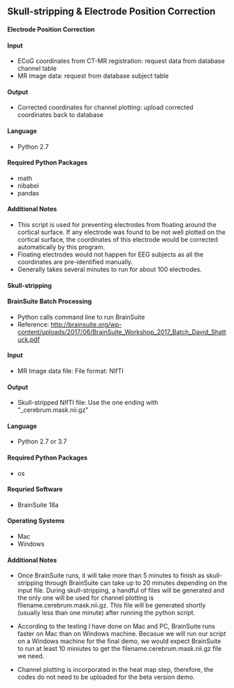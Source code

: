 ## Skull-stripping & Electrode Position Correction

#### Electrode Position Correction

#### Input
- ECoG coordinates from CT-MR registration: request data from database channel table
- MR image data: request from database subject table

#### Output
- Corrected coordinates for channel plotting: upload corrected coordinates back to database

#### Language 
- Python 2.7

#### Required Python Packages
- math
- nibabel
- pandas

#### Additional Notes
- This script is used for preventing electrodes from floating around the cortical surface. If any electrode was found to be not well plotted on the cortical surface, the coordinates of this electrode would be corrected automatically by this program.
- Floating electrodes would not happen for EEG subjects as all the coordinates are pre-identified manually.
- Generally takes several minutes to run for about 100 electrodes.

#### Skull-stripping

#### BrainSuite Batch Processing
- Python calls command line to run BrainSuite 
- Reference: http://brainsuite.org/wp-content/uploads/2017/06/BrainSuite_Workshop_2017_Batch_David_Shattuck.pdf

#### Input
- MR Image data file: File format: NIfTI 
  
#### Output
- Skull-stripped NIfTI file: Use the one ending with "_cerebrum.mask.nii.gz" 

#### Language
- Python 2.7 or 3.7

#### Required Python Packages
- os

#### Requried Software
- BrainSuite 18a

#### Operating Systems
- Mac
- Windows

#### Additional Notes

- Once BrainSuite runs, it will take more than 5 minutes to finish as skull-stripping through BrainSuite can take up to 20 minutes depending on the input file. During skull-stripping, a handful of files will be generated and the only one will be used for channel plotting is filename.cerebrum.mask.nii.gz. This file will be generated shortly (usually less than one minute) after running the python script. 

- According to the testing I have done on Mac and PC, BrainSuite runs faster on Mac than on Windows machine. Becasue we will run our script on a Windows machine for the final demo, we would expect BrainSuite to run at least 10 miniutes to get the filename.cerebrum.mask.nii.gz file we need.

- Channel plotting is incorporated in the heat map step, therefore, the codes do not need to be uploaded for the beta version demo.
